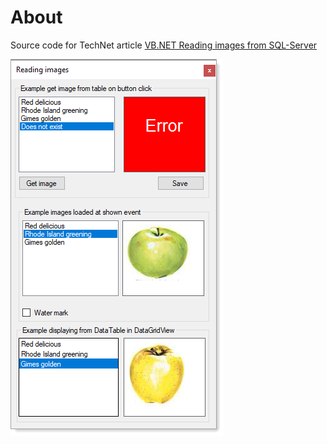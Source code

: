# About

Source code for TechNet article [VB.NET Reading images from SQL-Server](https://social.technet.microsoft.com/wiki/contents/articles/51686.vb-net-reading-images-from-sql-server.aspx)

![img](assets/fruitImages.png)




